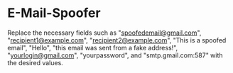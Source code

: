 # E-Mail-Spoofer

Replace the necessary fields such as "spoofedemail@gmail.com", "recipient1@example.com", "recipient2@example.com", "This is a spoofed email", "Hello", "this email was sent from a fake address!", "yourlogin@gmail.com", "yourpassword", and "smtp.gmail.com:587" with the desired values.
